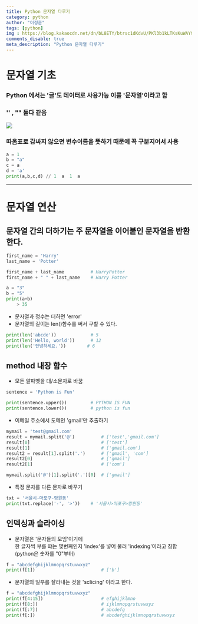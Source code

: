 ```yaml
---
title: Python 문자열 다루기
category: python
author: "이정훈"
tags: [python]
img : https://blog.kakaocdn.net/dn/bL8ETY/btrsc1dKdvU/PKl3b1kLTKsKuWAY9u2XT1/img.png
comments_disable: true
meta_description: "Python 문자열 다루기"
---
```


# 문자열 기초

### Python 에서는 '글'도 데이터로 사용가능 이를 '문자열'이라고 함

###  '' , "" 둘다 같음
![](https://i.imgur.com/VCSwBjA.png)

### 따옴표로 감싸지 않으면 변수이름을 뜻하기 때문에 꼭 구분지어서 사용
```python
a = 1
b = "a"
c = a
d = 'a'
print(a,b,c,d) // 1  a  1  a
```

***

# 문자열 연산

## 문자열 간의 더하기는 주 문자열을 이어붙인 문자열을 반환한다.

```python
first_name = 'Harry'
last_name = 'Potter'

first_name + last_name 			# HarryPotter
first_name + " " + last_name	# Harry Potter

a = "3"
b = "5"
print(a+b)
	> 35
```

- 문자열과 정수는 더하면 'error'
-   문자열의 길이는 len()함수를 써서 구할 수 있다.

```python
print(len('abcde'))				# 5
print(len('Hello, world'))		# 12
print(len('안녕하세요.'))		# 6
```

## method 내장 함수

-   모든 알파벳을 대/소문자로 바꿈

```python
sentence = 'Python is Fun'

print(sentence.upper())			# PYTHON IS FUN
print(sentence.lower())			# python is fun
```

-   이메일 주소에서 도메인 'gmail'만 추출하기

```python
mymail = 'test@gmail.com'
result = mymail.split('@')			# ['test','gmail.com']
result[0]							# ['test']
result[1]							# ['gmail.com']
result2 = result[1].split('.')		# ['gmail', 'com']
result2[0]							# ['gmail']
result2[1]							# ['com']

mymail.split('@')[1].split('.')[0]	# ['gmail']
```

-   특정 문자를 다른 문자로 바꾸기

```python
txt = '서울시-마포구-망원동'
print(txt.replace('-', '>'))	# '서울시>마포구>망원동'
```

## 인덱싱과 슬라이싱

-   문자열은 '문자들의 모임'이기에  
    한 글자씩 부를 떄는 몇번째인지 'index'를 넣어 불러 'indexing'이라고 칭함 (python은 숫자를 "0"부터)

```python
f = "abcdefghijklmnopqrstuvwxyz"
print(f[1])							# ['b']
```

-   문자열의 일부를 잘라내는 것을 'sclicing' 이라고 한다.

```python
f = "abcdefghijklmnopqrstuvwxyz"
print(f[4:15]) 						# efghijklmno
print(f[8:])						# ijklmnopqrstuvwxyz
print(f[:7])						# abcdefg
print(f[:])							# abcdefghijklmnopqrstuvwxyz
```